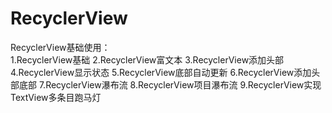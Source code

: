 # RecyclerView 
RecyclerView基础使用：  
1.RecyclerView基础
2.RecyclerView富文本
3.RecyclerView添加头部
4.RecyclerView显示状态
5.RecyclerView底部自动更新
6.RecyclerView添加头部底部
7.RecyclerView瀑布流
8.RecyclerView项目瀑布流
9.RecyclerView实现TextView多条目跑马灯